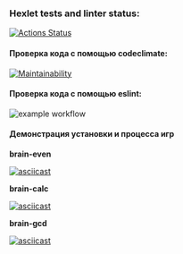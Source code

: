 ### Hexlet tests and linter status:
[![Actions Status](https://github.com/chabann/frontend-project-lvl1/workflows/hexlet-check/badge.svg)](https://github.com/chabann/frontend-project-lvl1/actions)

#### Проверка кода с помощью codeclimate: ####

[![Maintainability](https://api.codeclimate.com/v1/badges/a99a88d28ad37a79dbf6/maintainability)](https://codeclimate.com/github/codeclimate/codeclimate/maintainability)

#### Проверка кода с помощью eslint: ####

![example workflow](https://github.com/chabann/frontend-project-lvl1/actions/workflows/linter-check.yml/badge.svg)

#### Демонстрация установки и процесса игр ####

**brain-even**

[![asciicast](https://asciinema.org/a/qTJu15eNdWwswnObGTFvuaRvY.svg)](https://asciinema.org/a/qTJu15eNdWwswnObGTFvuaRvY)

**brain-calc**

[![asciicast](https://asciinema.org/a/DOgkT2UrdmDbQJiPagCCcypUm.svg)](https://asciinema.org/a/DOgkT2UrdmDbQJiPagCCcypUm)

**brain-gcd**

[![asciicast](https://asciinema.org/a/F6TcakAMhHLoFx0CWptB7563g.svg)](https://asciinema.org/a/F6TcakAMhHLoFx0CWptB7563g)
